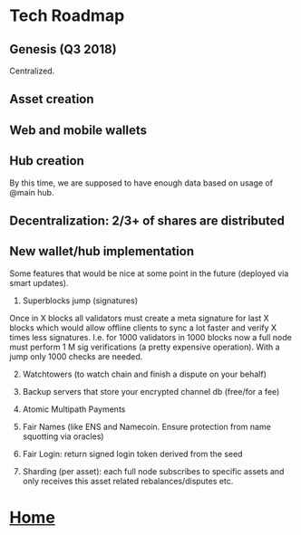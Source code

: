 # Tech Roadmap

## Genesis (Q3 2018)

Centralized.


## Asset creation


## Web and mobile wallets


## Hub creation

By this time, we are supposed to have enough data based on usage of @main hub.


## Decentralization: 2/3+ of shares are distributed



## New wallet/hub implementation






Some features that would be nice at some point in the future (deployed via smart updates).

1. Superblocks jump (signatures)

Once in X blocks all validators must create a meta signature for last X blocks which would allow offline clients to sync a lot faster and verify X times less signatures. I.e. for 1000 validators in 1000 blocks now a full node must perform 1 M sig verifications (a pretty expensive operation). With a jump only 1000 checks are needed.

2. Watchtowers (to watch chain and finish a dispute on your behalf)

3. Backup servers that store your encrypted channel db (free/for a fee)


4. Atomic Multipath Payments

5. Fair Names (like ENS and Namecoin. Ensure protection from name squotting via oracles)

6. Fair Login: return signed login token derived from the seed

7. Sharding (per asset): each full node subscribes to specific assets and only receives this asset related rebalances/disputes etc.

# [Home](/wiki/README.md)
